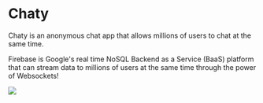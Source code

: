 # Chaty
Chaty is an anonymous chat app that allows millions of users to chat at the same time.

Firebase is Google's real time NoSQL Backend as a Service (BaaS) platform that can stream data to millions of users at the same time through the power of Websockets!


![](https://github.com/LunarFlash/FirebaseChat/blob/master/ChatChat/Simulator%20Screen%20Shot%20Feb%2014%2C%202016%2C%207.55.26%20PM.png)



